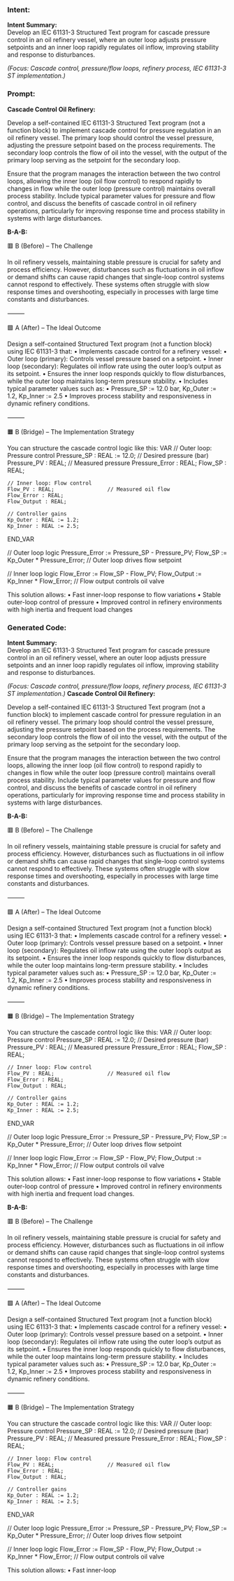 ### Intent:
**Intent Summary:**  
Develop an IEC 61131-3 Structured Text program for cascade pressure control in an oil refinery vessel, where an outer loop adjusts pressure setpoints and an inner loop rapidly regulates oil inflow, improving stability and response to disturbances.  

*(Focus: Cascade control, pressure/flow loops, refinery process, IEC 61131-3 ST implementation.)*

### Prompt:
**Cascade Control Oil Refinery:**

Develop a self-contained IEC 61131-3 Structured Text program (not a function block) to implement cascade control for pressure regulation in an oil refinery vessel. The primary loop should control the vessel pressure, adjusting the pressure setpoint based on the process requirements. The secondary loop controls the flow of oil into the vessel, with the output of the primary loop serving as the setpoint for the secondary loop.

Ensure that the program manages the interaction between the two control loops, allowing the inner loop (oil flow control) to respond rapidly to changes in flow while the outer loop (pressure control) maintains overall process stability. Include typical parameter values for pressure and flow control, and discuss the benefits of cascade control in oil refinery operations, particularly for improving response time and process stability in systems with large disturbances.

**B-A-B:**

🟥 B (Before) – The Challenge

In oil refinery vessels, maintaining stable pressure is crucial for safety and process efficiency. However, disturbances such as fluctuations in oil inflow or demand shifts can cause rapid changes that single-loop control systems cannot respond to effectively. These systems often struggle with slow response times and overshooting, especially in processes with large time constants and disturbances.

⸻

🟩 A (After) – The Ideal Outcome

Design a self-contained Structured Text program (not a function block) using IEC 61131-3 that:
	•	Implements cascade control for a refinery vessel:
	•	Outer loop (primary): Controls vessel pressure based on a setpoint.
	•	Inner loop (secondary): Regulates oil inflow rate using the outer loop’s output as its setpoint.
	•	Ensures the inner loop responds quickly to flow disturbances, while the outer loop maintains long-term pressure stability.
	•	Includes typical parameter values such as:
	•	Pressure_SP := 12.0 bar, Kp_Outer := 1.2, Kp_Inner := 2.5
	•	Improves process stability and responsiveness in dynamic refinery conditions.

⸻

🟧 B (Bridge) – The Implementation Strategy

You can structure the cascade control logic like this:
VAR
    // Outer loop: Pressure control
    Pressure_SP : REAL := 12.0;     // Desired pressure (bar)
    Pressure_PV : REAL;             // Measured pressure
    Pressure_Error : REAL;
    Flow_SP : REAL;

    // Inner loop: Flow control
    Flow_PV : REAL;                 // Measured oil flow
    Flow_Error : REAL;
    Flow_Output : REAL;

    // Controller gains
    Kp_Outer : REAL := 1.2;
    Kp_Inner : REAL := 2.5;
END_VAR

// Outer loop logic
Pressure_Error := Pressure_SP - Pressure_PV;
Flow_SP := Kp_Outer * Pressure_Error;  // Outer loop drives flow setpoint

// Inner loop logic
Flow_Error := Flow_SP - Flow_PV;
Flow_Output := Kp_Inner * Flow_Error;  // Flow output controls oil valve

This solution allows:
	•	Fast inner-loop response to flow variations
	•	Stable outer-loop control of pressure
	•	Improved control in refinery environments with high inertia and frequent load changes

### Generated Code:
**Intent Summary:**  
Develop an IEC 61131-3 Structured Text program for cascade pressure control in an oil refinery vessel, where an outer loop adjusts pressure setpoints and an inner loop rapidly regulates oil inflow, improving stability and response to disturbances.  

*(Focus: Cascade control, pressure/flow loops, refinery process, IEC 61131-3 ST implementation.)*
**Cascade Control Oil Refinery:**

Develop a self-contained IEC 61131-3 Structured Text program (not a function block) to implement cascade control for pressure regulation in an oil refinery vessel. The primary loop should control the vessel pressure, adjusting the pressure setpoint based on the process requirements. The secondary loop controls the flow of oil into the vessel, with the output of the primary loop serving as the setpoint for the secondary loop.

Ensure that the program manages the interaction between the two control loops, allowing the inner loop (oil flow control) to respond rapidly to changes in flow while the outer loop (pressure control) maintains overall process stability. Include typical parameter values for pressure and flow control, and discuss the benefits of cascade control in oil refinery operations, particularly for improving response time and process stability in systems with large disturbances.

**B-A-B:**

🟥 B (Before) – The Challenge

In oil refinery vessels, maintaining stable pressure is crucial for safety and process efficiency. However, disturbances such as fluctuations in oil inflow or demand shifts can cause rapid changes that single-loop control systems cannot respond to effectively. These systems often struggle with slow response times and overshooting, especially in processes with large time constants and disturbances.

⸻

🟩 A (After) – The Ideal Outcome

Design a self-contained Structured Text program (not a function block) using IEC 61131-3 that:
	•	Implements cascade control for a refinery vessel:
	•	Outer loop (primary): Controls vessel pressure based on a setpoint.
	•	Inner loop (secondary): Regulates oil inflow rate using the outer loop’s output as its setpoint.
	•	Ensures the inner loop responds quickly to flow disturbances, while the outer loop maintains long-term pressure stability.
	•	Includes typical parameter values such as:
	•	Pressure_SP := 12.0 bar, Kp_Outer := 1.2, Kp_Inner := 2.5
	•	Improves process stability and responsiveness in dynamic refinery conditions.

⸻

🟧 B (Bridge) – The Implementation Strategy

You can structure the cascade control logic like this:
VAR
    // Outer loop: Pressure control
    Pressure_SP : REAL := 12.0;     // Desired pressure (bar)
    Pressure_PV : REAL;             // Measured pressure
    Pressure_Error : REAL;
    Flow_SP : REAL;

    // Inner loop: Flow control
    Flow_PV : REAL;                 // Measured oil flow
    Flow_Error : REAL;
    Flow_Output : REAL;

    // Controller gains
    Kp_Outer : REAL := 1.2;
    Kp_Inner : REAL := 2.5;
END_VAR

// Outer loop logic
Pressure_Error := Pressure_SP - Pressure_PV;
Flow_SP := Kp_Outer * Pressure_Error;  // Outer loop drives flow setpoint

// Inner loop logic
Flow_Error := Flow_SP - Flow_PV;
Flow_Output := Kp_Inner * Flow_Error;  // Flow output controls oil valve

This solution allows:
	•	Fast inner-loop response to flow variations
	•	Stable outer-loop control of pressure
	•	Improved control in refinery environments with high inertia and frequent load changes.

**B-A-B:**

🟥 B (Before) – The Challenge

In oil refinery vessels, maintaining stable pressure is crucial for safety and process efficiency. However, disturbances such as fluctuations in oil inflow or demand shifts can cause rapid changes that single-loop control systems cannot respond to effectively. These systems often struggle with slow response times and overshooting, especially in processes with large time constants and disturbances.

⸻

🟩 A (After) – The Ideal Outcome

Design a self-contained Structured Text program (not a function block) using IEC 61131-3 that:
	•	Implements cascade control for a refinery vessel:
	•	Outer loop (primary): Controls vessel pressure based on a setpoint.
	•	Inner loop (secondary): Regulates oil inflow rate using the outer loop’s output as its setpoint.
	•	Ensures the inner loop responds quickly to flow disturbances, while the outer loop maintains long-term pressure stability.
	•	Includes typical parameter values such as:
	•	Pressure_SP := 12.0 bar, Kp_Outer := 1.2, Kp_Inner := 2.5
	•	Improves process stability and responsiveness in dynamic refinery conditions.

⸻

🟧 B (Bridge) – The Implementation Strategy

You can structure the cascade control logic like this:
VAR
    // Outer loop: Pressure control
    Pressure_SP : REAL := 12.0;     // Desired pressure (bar)
    Pressure_PV : REAL;             // Measured pressure
    Pressure_Error : REAL;
    Flow_SP : REAL;

    // Inner loop: Flow control
    Flow_PV : REAL;                 // Measured oil flow
    Flow_Error : REAL;
    Flow_Output : REAL;

    // Controller gains
    Kp_Outer : REAL := 1.2;
    Kp_Inner : REAL := 2.5;
END_VAR

// Outer loop logic
Pressure_Error := Pressure_SP - Pressure_PV;
Flow_SP := Kp_Outer * Pressure_Error;  // Outer loop drives flow setpoint

// Inner loop logic
Flow_Error := Flow_SP - Flow_PV;
Flow_Output := Kp_Inner * Flow_Error;  // Flow output controls oil valve

This solution allows:
	•	Fast inner-loop
